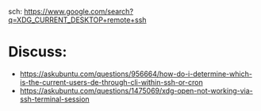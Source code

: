 sch: https://www.google.com/search?q=XDG_CURRENT_DESKTOP+remote+ssh

# Discuss:
- https://askubuntu.com/questions/956664/how-do-i-determine-which-is-the-current-users-de-through-cli-within-ssh-or-cron
- https://askubuntu.com/questions/1475069/xdg-open-not-working-via-ssh-terminal-session
